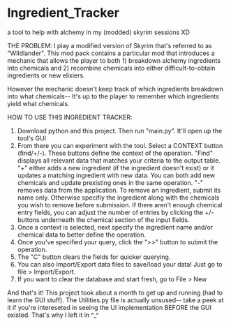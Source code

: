 # Ingredient_Tracker
a tool to help with alchemy in my (modded) skyrim sessions XD


THE PROBLEM:
  I play a modified version of Skyrim that's referred to as "WIldlander". 
  This mod pack contains a particular mod that introduces a mechanic that
  allows the player to both 1) breakdown alchemy ingredients into chemicals
  and 2) recombine chemicals into either difficult-to-obtain ingredients or new
  elixiers.

  However the mechanic doesn't keep track of which ingredients breakdown into what 
  chemicals-- It's up to the player to remember which ingredients yield what chemicals.


HOW TO USE THIS INGREDIENT TRACKER:
  1) Download python and this project. Then run "main.py". It'll open up the tool's GUI
  2) From there you can experiment with the tool. Select a CONTEXT button (find/+/-). These buttons define the context of the operation. "Find" displays all relevant data that matches your criteria to the output table.
     "+" either adds a new ingredient (if the ingredient doesn't exist) or it updates a matching ingredient with new data. You can both add new chemicals and update prexisting ones in the same operation.
     "-" removes data from the application. To remove an ingredient, submit its name only. Otherwise specifiy the ingredient along with the chemicals you wish to remove before submission. If there aren't enough
     chemical entry fields, you can adjust the number of entries by clicking the +/- buttons underneath the chemical section of the input fields.
  4) Once a context is selected, next specify the ingredient name and/or chemical data to better define the operation.
  5) Once you've specified your query, click the ">>" button to submit the operation.
  6) The "C" button clears the fields for quicker querying.
  7) You can also Import/Export data files to save/load your data! Just go to file > Import/Export.
  8) If you want to clear the database and start fresh, go to File > New


And that's it! This project took about a month to get up and running (had to learn the GUI stuff). The Utilities.py file is actually unsused-- take a peek at it if you're intereseted in seeing the UI implementation 
BEFORE the GUI existed. That's why I left it in ^_^
  
